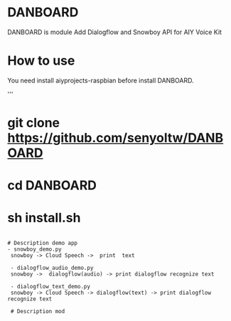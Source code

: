 # DANBOARD
DANBOARD is module Add Dialogflow and Snowboy API for AIY Voice Kit

# How to use
You need install aiyprojects-raspbian before install DANBOARD.  

'''
# git clone https://github.com/senyoltw/DANBOARD
# cd DANBOARD
# sh install.sh
```

# Description demo app 
- snowboy_demo.py
 snowboy -> Cloud Speech ->  print  text
 
 - dialogflow_audio_demo.py
 snowboy ->  dialogflow(audio) -> print dialogflow recognize text
 
 - dialogflow_text_demo.py
 snowboy -> Cloud Speech -> dialogflow(text) -> print dialogflow recognize text
 
 # Description mod
